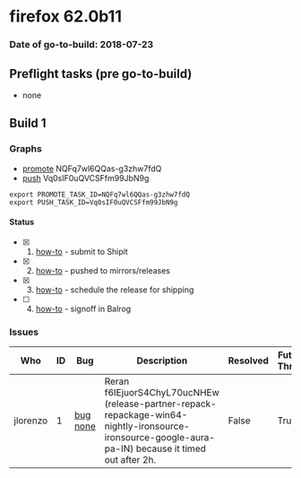 # firefox 62.0b11

### Date of go-to-build: 2018-07-23

## Preflight tasks (pre go-to-build)
- none

## Build 1  

### Graphs
* [promote](https://tools.taskcluster.net/push-inspector/#/NQFq7wl6QQas-g3zhw7fdQ) NQFq7wl6QQas-g3zhw7fdQ
* [push](https://tools.taskcluster.net/push-inspector/#/Vq0sIF0uQVCSFfm99JbN9g) Vq0sIF0uQVCSFfm99JbN9g
```
export PROMOTE_TASK_ID=NQFq7wl6QQas-g3zhw7fdQ
export PUSH_TASK_ID=Vq0sIF0uQVCSFfm99JbN9g
```


#### Status
- [x] 1.  [how-to](https://wiki.mozilla.org/Release:Release_Automation_on_Mercurial:Starting_a_Release#Submit_to_Ship_It)  - submit to Shipit
- [x] 2.  [how-to](https://github.com/mozilla-releng/releasewarrior-2.0/blob/master/docs/release-promotion/desktop/howto.md#push-artifacts-to-releases-directory)  - pushed to mirrors/releases
- [x] 3.  [how-to](https://github.com/mozilla-releng/releasewarrior-2.0/blob/master/docs/release-promotion/desktop/howto.md#ship-the-release)  - schedule the release for shipping
- [ ] 4.  [how-to](https://github.com/mozilla-releng/releasewarrior-2.0/blob/master/docs/release-promotion/desktop/howto.md#obtain-sign-offs-for-changes)  - signoff in Balrog

### Issues
| Who                 | ID               | Bug                                                                 | Description                | Resolved                | Future Threat                |
| ------------------- | ---------------- | ------------------------------------------------------------------- | -------------------------- | ----------------------- | ---------------------------- |
| jlorenzo  | 1 | [bug none](https://bugzil.la/none)        | Reran f6IEjuorS4ChyL70ucNHEw (release-partner-repack-repackage-win64-nightly-ironsource-ironsource-google-aura-pa-IN) because it timed out after 2h. | False | True |

